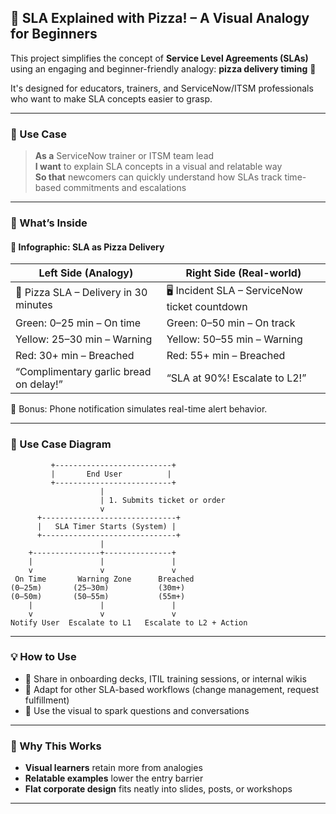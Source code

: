## 🍕 SLA Explained with Pizza! – A Visual Analogy for Beginners

This project simplifies the concept of **Service Level Agreements (SLAs)** using an engaging and beginner-friendly analogy: **pizza delivery timing** 🍕

It's designed for educators, trainers, and ServiceNow/ITSM professionals who want to make SLA concepts easier to grasp.

---

### 📌 Use Case

> **As a** ServiceNow trainer or ITSM team lead  
> **I want** to explain SLA concepts in a visual and relatable way  
> **So that** newcomers can quickly understand how SLAs track time-based commitments and escalations

---

### 📘 What’s Inside

#### 🔹 Infographic: SLA as Pizza Delivery

| Left Side (Analogy) | Right Side (Real-world) |
|---------------------|-------------------------|
| 🍕 Pizza SLA – Delivery in 30 minutes | 🖥️ Incident SLA – ServiceNow ticket countdown |
| Green: 0–25 min – On time | Green: 0–50 min – On track |
| Yellow: 25–30 min – Warning | Yellow: 50–55 min – Warning |
| Red: 30+ min – Breached | Red: 55+ min – Breached |
| “Complimentary garlic bread on delay!” | “SLA at 90%! Escalate to L2!” |

📱 Bonus: Phone notification simulates real-time alert behavior.

---

### 🧩 Use Case Diagram

```plaintext
         +--------------------------+
         |       End User          |
         +--------------------------+
                    |
                    | 1. Submits ticket or order
                    v
      +------------------------------+
      |   SLA Timer Starts (System) |
      +------------------------------+
                    |
    +---------------+---------------+
    |               |               |
    v               v               v
 On Time       Warning Zone      Breached
(0–25m)       (25–30m)           (30m+)
(0–50m)       (50–55m)           (55m+)
    |               |               |
    v               v               v
Notify User  Escalate to L1   Escalate to L2 + Action
```

---

### 💡 How to Use

- 📢 Share in onboarding decks, ITIL training sessions, or internal wikis  
- 🔄 Adapt for other SLA-based workflows (change management, request fulfillment)  
- 🎨 Use the visual to spark questions and conversations  

---

### 🎯 Why This Works

- **Visual learners** retain more from analogies  
- **Relatable examples** lower the entry barrier  
- **Flat corporate design** fits neatly into slides, posts, or workshops

---
